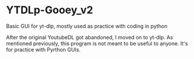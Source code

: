 # YTDLp-Gooey_v2
Basic GUI for yt-dlp, mostly used as practice with coding in python

After the original YoutubeDL got abandoned, I moved on to yt-dlp. As mentioned previously, this program is not meant to be useful to anyone. It's for practice with Pyrthon GUIs.
